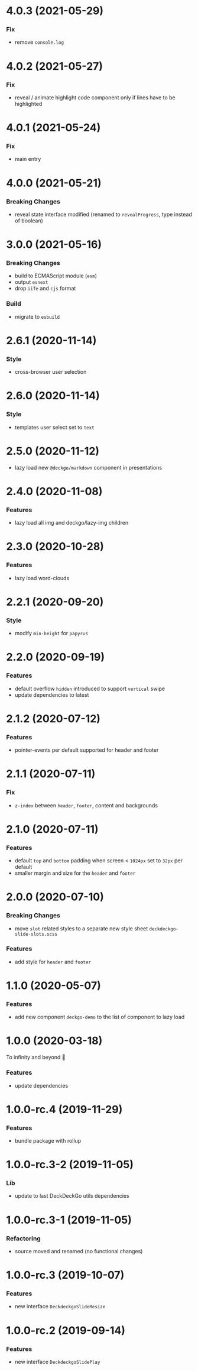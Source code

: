 # 4.0.3 (2021-05-29)

### Fix

- remove `console.log`

# 4.0.2 (2021-05-27)

### Fix

- reveal / animate highlight code component only if lines have to be highlighted

# 4.0.1 (2021-05-24)

### Fix

- main entry

# 4.0.0 (2021-05-21)

### Breaking Changes

- reveal state interface modified (renamed to `revealProgress`, type instead of boolean)

# 3.0.0 (2021-05-16)

### Breaking Changes

- build to ECMAScript module (`esm`)
- output `esnext`
- drop `iife` and `cjs` format

### Build

- migrate to `esbuild`

<a name="2.6.1"></a>

# 2.6.1 (2020-11-14)

### Style

- cross-browser user selection

<a name="2.6.0"></a>

# 2.6.0 (2020-11-14)

### Style

- templates user select set to `text`

<a name="2.5.0"></a>

# 2.5.0 (2020-11-12)

- lazy load new `@deckgo/markdown` component in presentations

<a name="2.4.0"></a>

# 2.4.0 (2020-11-08)

### Features

- lazy load all img and deckgo/lazy-img children

<a name="2.3.0"></a>

# 2.3.0 (2020-10-28)

### Features

- lazy load word-clouds

<a name="2.2.1"></a>

# 2.2.1 (2020-09-20)

### Style

- modify `min-height` for `papyrus`

<a name="2.2.0"></a>

# 2.2.0 (2020-09-19)

### Features

- default overflow `hidden` introduced to support `vertical` swipe
- update dependencies to latest

<a name="2.1.2"></a>

# 2.1.2 (2020-07-12)

### Features

- pointer-events per default supported for header and footer

<a name="2.1.1"></a>

# 2.1.1 (2020-07-11)

### Fix

- `z-index` between `header`, `footer`, content and backgrounds

<a name="2.1.0"></a>

# 2.1.0 (2020-07-11)

### Features

- default `top` and `bottom` padding when screen < `1024px` set to `32px` per default
- smaller margin and size for the `header` and `footer`

<a name="2.0.0"></a>

# 2.0.0 (2020-07-10)

### Breaking Changes

- move `slot` related styles to a separate new style sheet `deckdeckgo-slide-slots.scss`

### Features

- add style for `header` and `footer`

<a name="1.1.0"></a>

# 1.1.0 (2020-05-07)

### Features

- add new component `deckgo-demo` to the list of component to lazy load

<a name="1.0.0"></a>

# 1.0.0 (2020-03-18)

To infinity and beyond 🚀

### Features

- update dependencies

<a name="1.0.0-rc.4"></a>

# 1.0.0-rc.4 (2019-11-29)

### Features

- bundle package with rollup

<a name="1.0.0-rc.3-2"></a>

# 1.0.0-rc.3-2 (2019-11-05)

### Lib

- update to last DeckDeckGo utils dependencies

<a name="1.0.0-rc.3-1"></a>

# 1.0.0-rc.3-1 (2019-11-05)

### Refactoring

- source moved and renamed (no functional changes)

<a name="1.0.0-rc.3"></a>

# 1.0.0-rc.3 (2019-10-07)

### Features

- new interface `DeckdeckgoSlideResize`

<a name="1.0.0-rc.2"></a>

# 1.0.0-rc.2 (2019-09-14)

### Features

- new interface `DeckdeckgoSlidePlay`
